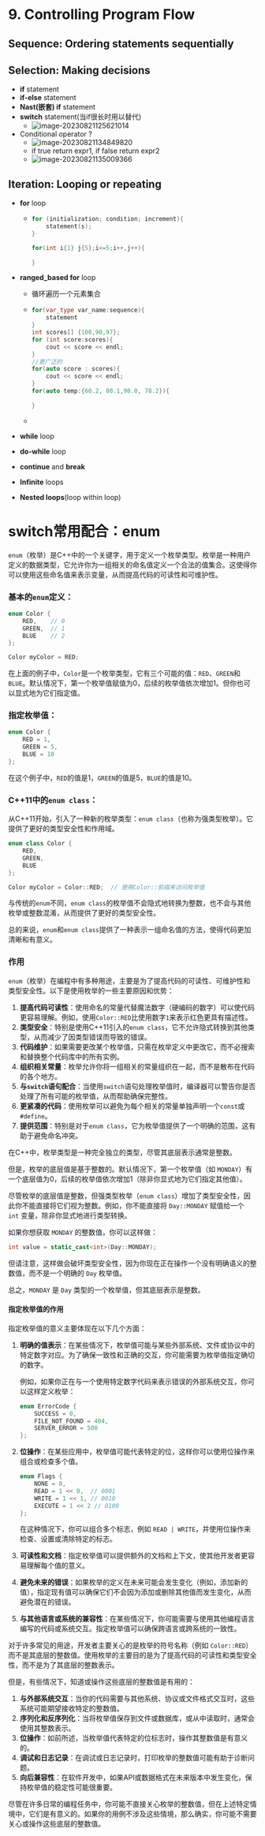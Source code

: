 # 9. Controlling Program Flow

## Sequence: Ordering statements sequentially

## Selection: Making decisions

* **if** statement
* **if-else** statement
* **Nast(嵌套) if** statement
* **switch** statement(当if很长时用以替代)
  * ![image-20230821125621014](.\assets\image-20230821125621014.png)
* Conditional operator $?$
  * ![image-20230821134849820](.\assets\image-20230821134849820.png)
  * if true return expr1, if false return expr2
  * ![image-20230821135009366](.\assets\image-20230821135009366.png)

## Iteration: Looping or repeating

* **for** loop

  * ```c++
    for (initialization; condition; increment){
        statement(s);
    }
    
    for(int i{1} j{5};i<=5;i++,j++){
        
    }
    ```

* **ranged_based for** loop

  * 循环遍历一个元素集合

  * ```c++
    for(var_type var_name:sequence){
        statement
    }
    int scores[] {100,90,97};
    for (int score:scores){
        cout << score << endl;
    }
    //更广泛的
    for(auto score : scores){
    	cout << score << endl;
    }
    for(auto temp:{60.2, 80.1,90.0, 78.2}){
        
    }
    ```

  * 

* **while** loop

* **do-while** loop

* **continue** and **break**

* **Infinite** loops 

* **Nested loops**(loop within loop)

# switch常用配合：enum

`enum`（枚举）是C++中的一个关键字，用于定义一个枚举类型。枚举是一种用户定义的数据类型，它允许你为一组相关的命名值定义一个合法的值集合。这使得你可以使用这些命名值来表示变量，从而提高代码的可读性和可维护性。

### 基本的`enum`定义：

```c++
enum Color {
    RED,    // 0
    GREEN,  // 1
    BLUE    // 2
};

Color myColor = RED;
```

在上面的例子中，`Color`是一个枚举类型，它有三个可能的值：`RED`、`GREEN`和`BLUE`。默认情况下，第一个枚举值赋值为0，后续的枚举值依次增加1。但你也可以显式地为它们指定值。

### 指定枚举值：

```c++
enum Color {
    RED = 1,
    GREEN = 5,
    BLUE = 10
};
```

在这个例子中，`RED`的值是1，`GREEN`的值是5，`BLUE`的值是10。

### C++11中的`enum class`：

从C++11开始，引入了一种新的枚举类型：`enum class`（也称为强类型枚举）。它提供了更好的类型安全性和作用域。

```c++
enum class Color {
    RED,
    GREEN,
    BLUE
};

Color myColor = Color::RED;  // 使用Color::前缀来访问枚举值
```

与传统的`enum`不同，`enum class`的枚举值不会隐式地转换为整数，也不会与其他枚举或整数混淆，从而提供了更好的类型安全性。

总的来说，`enum`和`enum class`提供了一种表示一组命名值的方法，使得代码更加清晰和有意义。



### 作用

`enum`（枚举）在编程中有多种用途，主要是为了提高代码的可读性、可维护性和类型安全性。以下是使用枚举的一些主要原因和优势：

1. **提高代码可读性**：使用命名的常量代替魔法数字（硬编码的数字）可以使代码更容易理解。例如，使用`Color::RED`比使用数字`1`来表示红色更具有描述性。
2. **类型安全**：特别是使用C++11引入的`enum class`，它不允许隐式转换到其他类型，从而减少了因类型错误而导致的错误。
3. **代码维护**：如果需要更改某个枚举值，只需在枚举定义中更改它，而不必搜索和替换整个代码库中的所有实例。
4. **组织相关常量**：枚举允许你将一组相关的常量组织在一起，而不是散布在代码的各个地方。
5. **与`switch`语句配合**：当使用`switch`语句处理枚举值时，编译器可以警告你是否处理了所有可能的枚举值，从而帮助确保完整性。
6. **更紧凑的代码**：使用枚举可以避免为每个相关的常量单独声明一个`const`或`#define`。
7. **提供范围**：特别是对于`enum class`，它为枚举值提供了一个明确的范围，这有助于避免命名冲突。

在C++中，枚举类型是一种完全独立的类型，尽管其底层表示通常是整数。

但是，枚举的底层值是基于整数的。默认情况下，第一个枚举值（如 `MONDAY`）有一个底层值为0，后续的枚举值依次增加1（除非你显式地为它们指定其他值）。

尽管枚举的底层值是整数，但强类型枚举（`enum class`）增加了类型安全性，因此你不能直接将它们视为整数。例如，你不能直接将 `Day::MONDAY` 赋值给一个 `int` 变量，除非你显式地进行类型转换。

如果你想获取 `MONDAY` 的整数值，你可以这样做：

```c++
int value = static_cast<int>(Day::MONDAY);
```

但请注意，这样做会破坏类型安全性，因为你现在正在操作一个没有明确语义的整数值，而不是一个明确的 `Day` 枚举值。

总之，`MONDAY` 是 `Day` 类型的一个枚举值，但其底层表示是整数。



#### 指定枚举值的作用

指定枚举值的意义主要体现在以下几个方面：

1. **明确的值表示**：在某些情况下，枚举值可能与某些外部系统、文件或协议中的特定数字对应。为了确保一致性和正确的交互，你可能需要为枚举值指定确切的数字。

   例如，如果你正在与一个使用特定数字代码来表示错误的外部系统交互，你可以这样定义枚举：

   ```c++
   enum ErrorCode {
       SUCCESS = 0,
       FILE_NOT_FOUND = 404,
       SERVER_ERROR = 500
   };
   ```

2. **位操作**：在某些应用中，枚举值可能代表特定的位，这样你可以使用位操作来组合或检查多个值。

   ```c++
   enum Flags {
       NONE = 0,
       READ = 1 << 0,  // 0001
       WRITE = 1 << 1, // 0010
       EXECUTE = 1 << 2 // 0100
   };
   ```

   在这种情况下，你可以组合多个标志，例如 `READ | WRITE`，并使用位操作来检查、设置或清除特定的标志。

3. **可读性和文档**：指定枚举值可以提供额外的文档和上下文，使其他开发者更容易理解每个值的意义。

4. **避免未来的错误**：如果枚举的定义在未来可能会发生变化（例如，添加新的值），指定现有值可以确保它们不会因为添加或删除其他值而发生变化，从而避免潜在的错误。

5. **与其他语言或系统的兼容性**：在某些情况下，你可能需要与使用其他编程语言编写的代码或系统交互。指定枚举值可以确保跨语言或跨系统的一致性。

对于许多常见的用途，开发者主要关心的是枚举的符号名称（例如 `Color::RED`）而不是其底层的整数值。使用枚举的主要目的是为了提高代码的可读性和类型安全性，而不是为了其底层的整数表示。

但是，有些情况下，知道或操作这些底层的整数值是有用的：

1. **与外部系统交互**：当你的代码需要与其他系统、协议或文件格式交互时，这些系统可能期望接收特定的整数值。
2. **序列化和反序列化**：当将枚举值保存到文件或数据库，或从中读取时，通常会使用其整数表示。
3. **位操作**：如前所述，当枚举值代表特定的位标志时，操作其整数值是有意义的。
4. **调试和日志记录**：在调试或日志记录时，打印枚举的整数值可能有助于诊断问题。
5. **向后兼容性**：在软件开发中，如果API或数据格式在未来版本中发生变化，保持枚举值的稳定性可能很重要。

尽管在许多日常的编程任务中，你可能不直接关心枚举的整数值，但在上述特定情境中，它们是有意义的。如果你的用例不涉及这些情境，那么确实，你可能不需要关心或操作这些底层的整数值。